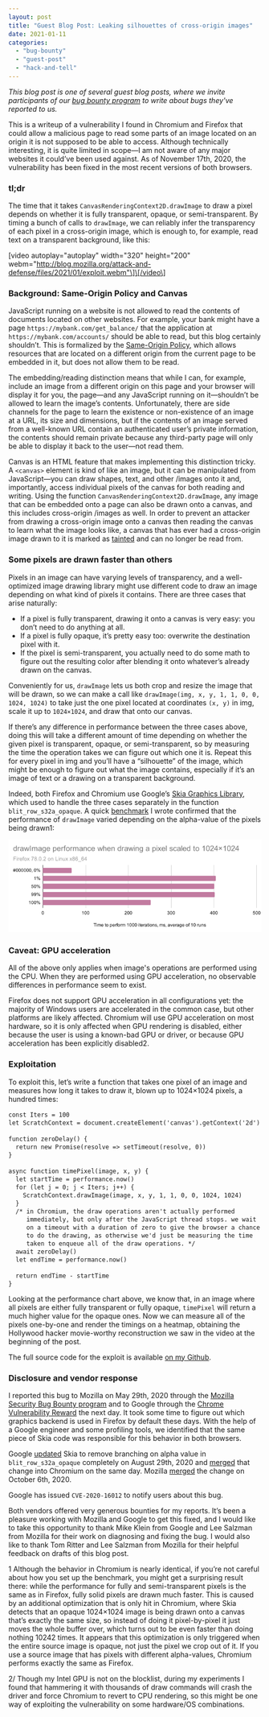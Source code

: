 ```yaml
---
layout: post
title: "Guest Blog Post: Leaking silhouettes of cross-origin images"
date: 2021-01-11
categories: 
  - "bug-bounty"
  - "guest-post"
  - "hack-and-tell"
---
```


_This blog post is one of several guest blog posts, where we invite participants of our [bug bounty program](https://www.mozilla.org/en-US/security/client-bug-bounty/) to write about bugs they've reported to us._

This is a writeup of a vulnerability I found in Chromium and Firefox that could allow a malicious page to read some parts of an image located on an origin it is not supposed to be able to access. Although technically interesting, it is quite limited in scope—I am not aware of any major websites it could’ve been used against. As of November 17th, 2020, the vulnerability has been fixed in the most recent versions of both browsers.

### tl;dr

The time that it takes `CanvasRenderingContext2D.drawImage` to draw a pixel depends on whether it is fully transparent, opaque, or semi-transparent. By timing a bunch of calls to `drawImage`, we can reliably infer the transparency of each pixel in a cross-origin image, which is enough to, for example, read text on a transparent background, like this:

\[video autoplay="autoplay" width="320" height="200" webm="http://blog.mozilla.org/attack-and-defense/files/2021/01/exploit.webm"\]\[/video\]

  

### Background: Same-Origin Policy and Canvas

JavaScript running on a website is not allowed to read the contents of documents located on other websites. For example, your bank might have a page `https://mybank.com/get_balance/` that the application at `https://mybank.com/accounts/` should be able to read, but this blog certainly shouldn’t. This is formalized by the [Same-Origin Policy](https://developer.mozilla.org/en-US/docs/Web/Security/Same-origin_policy), which allows resources that are located on a different origin from the current page to be embedded in it, but does not allow them to be read.

The embedding/reading distinction means that while I can, for example, include an image from a different origin on this page and your browser will display it for you, the page—and any JavaScript running on it—shouldn’t be allowed to learn the image’s contents. Unfortunately, there are side channels for the page to learn the existence or non-existence of an image at a URL, its size and dimensions, but if the contents of an image served from a well-known URL contain an authenticated user’s private information, the contents should remain private because any third-party page will only be able to display it back to the user—not read them.

Canvas is an HTML feature that makes implementing this distinction tricky. A `<canvas>` element is kind of like an image, but it can be manipulated from JavaScript—you can draw shapes, text, and other /images onto it and, importantly, access individual pixels of the canvas for both reading and writing. Using the function `CanvasRenderingContext2D.drawImage`, any image that can be embedded onto a page can also be drawn onto a canvas, and this includes cross-origin /images as well. In order to prevent an attacker from drawing a cross-origin image onto a canvas then reading the canvas to learn what the image looks like, a canvas that has ever had a cross-origin image drawn to it is marked as [tainted](https://developer.mozilla.org/en-US/docs/Web/HTML/CORS_enabled_image#Security_and_tainted_canvases) and can no longer be read from.

### Some pixels are drawn faster than others

Pixels in an image can have varying levels of transparency, and a well-optimized image drawing library might use different code to draw an image depending on what kind of pixels it contains. There are three cases that arise naturally:

- If a pixel is fully transparent, drawing it onto a canvas is very easy: you don’t need to do anything at all.
- If a pixel is fully opaque, it’s pretty easy too: overwrite the destination pixel with it.
- If the pixel is semi-transparent, you actually need to do some math to figure out the resulting color after blending it onto whatever’s already drawn on the canvas.

Conveniently for us, `drawImage` lets us both crop and resize the image that will be drawn, so we can make a call like `drawImage(img, x, y, 1, 1, 0, 0, 1024, 1024)` to take just the one pixel located at coordinates `(x, y)` in img, scale it up to `1024×1024`, and draw that onto our canvas.

If there’s any difference in performance between the three cases above, doing this will take a different amount of time depending on whether the given pixel is transparent, opaque, or semi-transparent, so by measuring the time the operation takes we can figure out which one it is. Repeat this for every pixel in img and you’ll have a “silhouette” of the image, which might be enough to figure out what the image contains, especially if it’s an image of text or a drawing on a transparent background.

Indeed, both Firefox and Chromium use Google’s [Skia Graphics Library](https://skia.org/), which used to handle the three cases separately in the function `blit_row_s32a_opaque`. A quick [benchmark](https://github.com/aleksejspopovs/cve-2020-16012/blob/main/benchmark/benchmark.html) I wrote confirmed that the performance of `drawImage` varied depending on the alpha-value of the pixels being drawn1:

![A bar chart titled “drawImage performance when drawing a pixel scaled to 1024×1024”, subtitled “Firefox 78.0.2 on Linux x86_64”. The x-axis is “Time to perform 1000 iterations, ms, average of 10 runs”. Five rows are visible: #000000, 0%: 46 ms 1%: 404 ms 50%: 401 ms 99%: 402 ms 100%: 252 ms](/images/bench.png)

### Caveat: GPU acceleration

All of the above only applies when image's operations are performed using the CPU. When they are performed using GPU acceleration, no observable differences in performance seem to exist.

Firefox does not support GPU acceleration in all configurations yet: the majority of Windows users are accelerated in the common case, but other platforms are likely affected. Chromium will use GPU acceleration on most hardware, so it is only affected when GPU rendering is disabled, either because the user is using a known-bad GPU or driver, or because GPU acceleration has been explicitly disabled2.

### Exploitation

To exploit this, let’s write a function that takes one pixel of an image and measures how long it takes to draw it, blown up to 1024×1024 pixels, a hundred times:

```
const Iters = 100
let ScratchContext = document.createElement('canvas').getContext('2d')

function zeroDelay() {
  return new Promise(resolve => setTimeout(resolve, 0))
}

async function timePixel(image, x, y) {
  let startTime = performance.now()
  for (let j = 0; j < Iters; j++) {
    ScratchContext.drawImage(image, x, y, 1, 1, 0, 0, 1024, 1024)
  }
  /* in Chromium, the draw operations aren't actually performed
     immediately, but only after the JavaScript thread stops. we wait
     on a timeout with a duration of zero to give the browser a chance
     to do the drawing, as otherwise we'd just be measuring the time
     taken to enqueue all of the draw operations. */
  await zeroDelay()
  let endTime = performance.now()

  return endTime - startTime
}
```

Looking at the performance chart above, we know that, in an image where all pixels are either fully transparent or fully opaque, `timePixel` will return a much higher value for the opaque ones. Now we can measure all of the pixels one-by-one and render the timings on a heatmap, obtaining the Hollywood hacker movie-worthy reconstruction we saw in the video at the beginning of the post.

The full source code for the exploit is available [on my Github](https://github.com/aleksejspopovs/cve-2020-16012).

### Disclosure and vendor response

I reported this bug to Mozilla on May 29th, 2020 through the [Mozilla Security Bug Bounty program](https://www.mozilla.org/en-US/security/bug-bounty/) and to Google through the [Chrome Vulnerability Reward](https://www.google.com/about/appsecurity/chrome-rewards/) the next day. It took some time to figure out which graphics backend is used in Firefox by default these days. With the help of a Google engineer and some profiling tools, we identified that the same piece of Skia code was responsible for this behavior in both browsers.

Google [updated](https://skia.googlesource.com/skia/+/5d3314c53ce5c966591f0b02349103f51f986e6e) Skia to remove branching on alpha value in `blit_row_s32a_opaque` completely on August 29th, 2020 and [merged](https://chromium.googlesource.com/chromium/src.git/+/c000744b0540f5a5617f8c986fac70d026e03008) that change into Chromium on the same day. Mozilla [merged](https://hg.mozilla.org/mozilla-central/rev/48c0f5033c28) the change on October 6th, 2020.

Google has issued `CVE-2020-16012` to notify users about this bug.

Both vendors offered very generous bounties for my reports. It’s been a pleasure working with Mozilla and Google to get this fixed, and I would like to take this opportunity to thank Mike Klein from Google and Lee Salzman from Mozilla for their work on diagnosing and fixing the bug. I would also like to thank Tom Ritter and Lee Salzman from Mozilla for their helpful feedback on drafts of this blog post.

1 Although the behavior in Chromium is nearly identical, if you’re not careful about how you set up the benchmark, you might get a surprising result there: while the performance for fully and semi-transparent pixels is the same as in Firefox, fully solid pixels are drawn much faster. This is caused by an additional optimization that is only hit in Chromium, where Skia detects that an opaque 1024×1024 image is being drawn onto a canvas that’s exactly the same size, so instead of doing it pixel-by-pixel it just moves the whole buffer over, which turns out to be even faster than doing nothing 10242 times. It appears that this optimization is only triggered when the entire source image is opaque, not just the pixel we crop out of it. If you use a source image that has pixels with different alpha-values, Chromium performs exactly the same as Firefox.

2/ Though my Intel GPU is not on the blocklist, during my experiments I found that hammering it with thousands of draw commands will crash the driver and force Chromium to revert to CPU rendering, so this might be one way of exploiting the vulnerability on some hardware/OS combinations.
